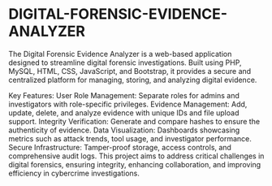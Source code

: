 # DIGITAL-FORENSIC-EVIDENCE-ANALYZER
The Digital Forensic Evidence Analyzer is a web-based application designed to streamline digital forensic investigations. Built using PHP, MySQL, HTML, CSS, JavaScript, and Bootstrap, it provides a secure and centralized platform for managing, storing, and analyzing digital evidence.

Key Features:
User Role Management: Separate roles for admins and investigators with role-specific privileges.
Evidence Management: Add, update, delete, and analyze evidence with unique IDs and file upload support.
Integrity Verification: Generate and compare hashes to ensure the authenticity of evidence.
Data Visualization: Dashboards showcasing metrics such as attack trends, tool usage, and investigator performance.
Secure Infrastructure: Tamper-proof storage, access controls, and comprehensive audit logs.
This project aims to address critical challenges in digital forensics, ensuring integrity, enhancing collaboration, and improving efficiency in cybercrime investigations.
